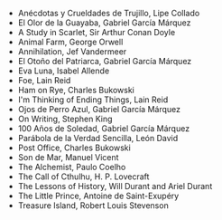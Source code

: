 - Anécdotas y Crueldades de Trujillo, Lipe Collado
- El Olor de la Guayaba, Gabriel García Márquez
- A Study in Scarlet, Sir Arthur Conan Doyle
- Animal Farm, George Orwell
- Annihilation, Jef Vandermeer
- El Otoño del Patriarca, Gabriel García Márquez
- Eva Luna, Isabel Allende
- Foe, Lain Reid
- Ham on Rye, Charles Bukowski
- I'm Thinking of Ending Things, Lain Reid
- Ojos de Perro Azul, Gabriel García Márquez
- On Writing, Stephen King
- 100 Años de Soledad, Gabriel García Márquez
- Parábola de la Verdad Sencilla, León David
- Post Office, Charles Bukowski
- Son de Mar, Manuel Vicent
- The Alchemist, Paulo Coelho
- The Call of Cthulhu, H. P. Lovecraft
- The Lessons of History, Will Durant and Ariel Durant
- The Little Prince, Antoine de Saint-Exupéry
- Treasure Island, Robert Louis Stevenson
